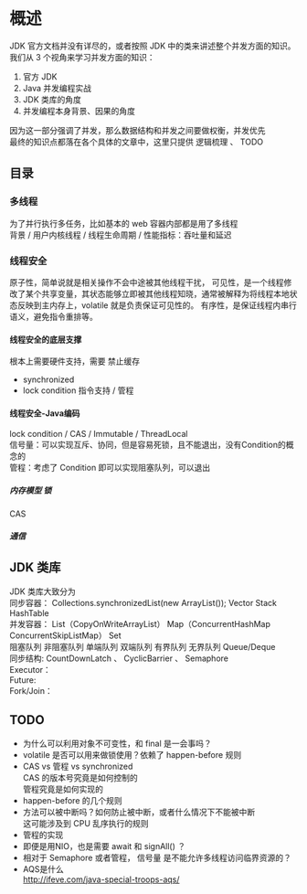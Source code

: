 # 概述

JDK 官方文档并没有详尽的，或者按照 JDK 中的类来讲述整个并发方面的知识。  
我们从 3 个视角来学习并发方面的知识：  
1. 官方 JDK
2. Java 并发编程实战
3. JDK 类库的角度
4. 并发编程本身背景、因果的角度  

因为这一部分强调了并发，那么数据结构和并发之间要做权衡，并发优先  
最终的知识点都落在各个具体的文章中，这里只提供 逻辑梳理 、 TODO  

## 目录

### 多线程

为了并行执行多任务，比如基本的 web 容器内部都是用了多线程  
背景 / 用户内核线程 / 线程生命周期 / 性能指标：吞吐量和延迟  

### 线程安全

原子性，简单说就是相关操作不会中途被其他线程干扰，
可见性，是一个线程修改了某个共享变量，其状态能够立即被其他线程知晓，通常被解释为将线程本地状态反映到主内存上，volatile 就是负责保证可见性的。
有序性，是保证线程内串行语义，避免指令重排等。

#### 线程安全的底层支撑

根本上需要硬件支持，需要 禁止缓存  
- synchronized
- lock condition
指令支持 / 管程 

#### 线程安全-Java编码

lock condition / CAS / Immutable / ThreadLocal  
信号量：可以实现互斥、协同，但是容易死锁，且不能退出，没有Condition的概念的  
管程：考虑了 Condition 即可以实现阻塞队列，可以退出  

##### 内存模型 锁

CAS

##### 通信

## JDK 类库

JDK 类库大致分为  
同步容器： Collections.synchronizedList(new ArrayList());  Vector Stack HashTable  
并发容器： List（CopyOnWriteArrayList） Map（ConcurrentHashMap ConcurrentSkipListMap） Set  
阻塞队列 非阻塞队列 单端队列 双端队列 有界队列 无界队列  Queue/Deque  
同步结构:  CountDownLatch 、 CyclicBarrier 、 Semaphore    
Executor：  
Future:  
Fork/Join： 

## TODO

* 为什么可以利用对象不可变性，和 final 是一会事吗？  
* volatile 是否可以用来做锁使用？依赖了 happen-before 规则  
* CAS vs 管程 vs synchronized  
  CAS 的版本号究竟是如何控制的  
  管程究竟是如何实现的  
* happen-before 的几个规则  
* 方法可以被中断吗？如何防止被中断，或者什么情况下不能被中断  
  这可能涉及到 CPU 乱序执行的规则  
* 管程的实现  
* 即便是用NIO，也是需要 await 和 signAll() ？  
* 相对于 Semaphore 或者管程， 信号量 是不能允许多线程访问临界资源的？  
* AQS是什么  
  http://ifeve.com/java-special-troops-aqs/  

